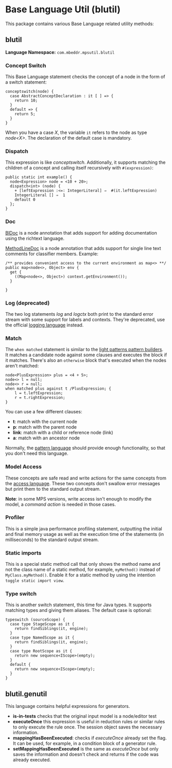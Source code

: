 # Base Language Util (blutil)

This package contains various Base Language related utility methods:

## blutil

**Language Namespace:** `com.mbeddr.mpsutil.blutil`

### Concept Switch

This Base Language statement checks the concept of a node in the form of a switch statement:

```
conceptswitch(node) { 
  case AbstractConceptDeclaration : it [ ] => { 
    return 10; 
  } 
  default => { 
    return 5; 
  } 
}
```

When you have a case *X*, the variable `it` refers to the node as type *node&lt;X&gt;*. The declaration of the default
case is mandatory.

### Dispatch

This expression is like *conceptswitch*. Additionally, it supports matching the children of a concept and calling 
itself recursively with `#(expression)`:

```
public static int example() { 
  node<Expression> node = <10 + 20>; 
  dispatch<int> (node) { 
    + [leftExpression :<=: IntegerLiteral] ⇒  #(it.leftExpression) 
    IntegerLiteral [] ⇒  1 
    default 0 
  }; 
}                                                                                                                                                            
```

### Doc

[BlDoc](http://127.0.0.1:63320/node?ref=63e0e566-5131-447e-90e3-12ea330e1a00%2Fr%3Af5bd2ad9-cd54-4408-b815-07f9f306f074%28com.mbeddr.mpsutil.blutil%2Fcom.mbeddr.mpsutil.blutil.structure%29%2F3693790620639876318) is a node annotation that adds support for adding documentation using 
the richtext language. 

[MethodLineDoc](http://127.0.0.1:63320/node?ref=63e0e566-5131-447e-90e3-12ea330e1a00%2Fr%3Af5bd2ad9-cd54-4408-b815-07f9f306f074%28com.mbeddr.mpsutil.blutil%2Fcom.mbeddr.mpsutil.blutil.structure%29%2F6451706574539345403) is a node annotation that adds support for 
single line text comments for classifier members. Example:

```
/** provides convenient access to the current environment as map<> **/                                      
public map<node<>, Object> env { 
  get { 
    ((Map<node<>, Object>) context.getEnvironment()); 
  } 
   
}
```

### Log (deprecated)

The two log statements *log* and *logctx* both print to the standard error stream with some support for labels and contexts.
They're deprecated, use the official [logging language](https://www.jetbrains.com/help/mps/logging.html) instead.

### Match

The `when matched` statement is similar to the [light patterns pattern builders](https://www.jetbrains.com/help/mps/pattern.html#lightpatterns).
It matches a candidate node against some clauses and executes the block if it matches. There's also an `otherwise` block
that's executed when the nodes aren't matched:

```text
node<PlusExpression> plus = <4 + 5>;
node<> l = null;
node<> r = null;
when matched plus against t /PlusExpression; {
    l = t.leftExpression;
    r = t.rightExpression;
}
```

You can use a few different clauses:

- **t**: match with the current node
- **p**: match with the parent node
- **link**: match with a child or reference node (link)
- **a**: match with an ancestor node


Normally, the [pattern language](https://www.jetbrains.com/help/mps/pattern.html) should provide enough functionality, 
so that you don't need this language.

### Model Access

These concepts are safe read and write actions for the same concepts from the [access language](https://www.jetbrains.com/help/mps/smodel-language.html#accesslanguage).
These two concepts don't swallow error messages but print them to the standard output stream.

**Note**: in some MPS versions, write access isn't enough to modify the model, a *command action* is needed in those cases.

### Profiler

This is a simple java performance profiling statement, outputting the initial and final memory usage as well as the
execution time of the statements (in milliseconds) to the standard output stream.

### Static imports

This is a special static method call that only shows the method name and not the class name of a static method, for example,
`myMethod()` instead of `MyClass.myMethod()`.
Enable it for a static method by using the intention `toggle static import view`.

### Type switch

This is another switch statement, this time for Java types. It supports matching types and giving them aliases.
The default case is optional:

```
typeswitch (sourceScope) { 
  case type StageScope as it { 
    return findSiblings(it, engine); 
  } 
  case type NamedScope as it { 
    return findSiblings(it, engine); 
  } 
  case type RootScope as it { 
    return new sequence<IScope>(empty); 
  } 
  default { 
    return new sequence<IScope>(empty); 
  } 
}
```

## blutil.genutil

This language contains helpful expressions for generators.

- **is-in-tests** checks that the original input model is a node/editor test
- **executeOnce** this expression is useful in reduction rules or similar rules to only execute the rule
  once. The session object saves the necessary information.
- **mappingHasBeenExecuted**: checks if *executeOnce* already set the flag. It can be used, for example, in a condition block
 of a generator rule.
- **setMappingHasBeenExecuted** is the same as *executeOnce* but only saves the information and doesn't check and returns
if the code was already executed.
